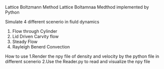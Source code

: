 Lattice Boltzmann Method
Lattice Boltamnaa Medthod implemented by Python 

Simulate 4 different scenerio in fiuld dynamics
1. Flow through Cylinder
2. Lid Driven Carvity flow
3. Steady Flow
4. Rayleigh Benerd Convection

How to use
1.Render the npy file of density and velocity by the python file in different scenerio
2.Use the Reader.py to read and visualize the npy file
